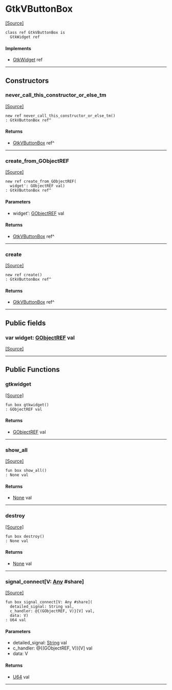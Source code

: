 # GtkVButtonBox
<span class="source-link">[[Source]](src/gtk3/GtkVButtonBox.md#L6)</span>
```pony
class ref GtkVButtonBox is
  GtkWidget ref
```

#### Implements

* [GtkWidget](gtk3-GtkWidget.md) ref

---

## Constructors

### never_call_this_constructor_or_else_tm
<span class="source-link">[[Source]](src/gtk3/GtkVButtonBox.md#L10)</span>


```pony
new ref never_call_this_constructor_or_else_tm()
: GtkVButtonBox ref^
```

#### Returns

* [GtkVButtonBox](gtk3-GtkVButtonBox.md) ref^

---

### create_from_GObjectREF
<span class="source-link">[[Source]](src/gtk3/GtkVButtonBox.md#L13)</span>


```pony
new ref create_from_GObjectREF(
  widget': GObjectREF val)
: GtkVButtonBox ref^
```
#### Parameters

*   widget': [GObjectREF](gtk3-..-gobject-GObjectREF.md) val

#### Returns

* [GtkVButtonBox](gtk3-GtkVButtonBox.md) ref^

---

### create
<span class="source-link">[[Source]](src/gtk3/GtkVButtonBox.md#L17)</span>


```pony
new ref create()
: GtkVButtonBox ref^
```

#### Returns

* [GtkVButtonBox](gtk3-GtkVButtonBox.md) ref^

---

## Public fields

### var widget: [GObjectREF](gtk3-..-gobject-GObjectREF.md) val
<span class="source-link">[[Source]](src/gtk3/GtkVButtonBox.md#L7)</span>



---

## Public Functions

### gtkwidget
<span class="source-link">[[Source]](src/gtk3/GtkVButtonBox.md#L9)</span>


```pony
fun box gtkwidget()
: GObjectREF val
```

#### Returns

* [GObjectREF](gtk3-..-gobject-GObjectREF.md) val

---

### show_all
<span class="source-link">[[Source]](src/gtk3/GtkWidget.md#L4)</span>


```pony
fun box show_all()
: None val
```

#### Returns

* [None](builtin-None.md) val

---

### destroy
<span class="source-link">[[Source]](src/gtk3/GtkWidget.md#L7)</span>


```pony
fun box destroy()
: None val
```

#### Returns

* [None](builtin-None.md) val

---

### signal_connect\[V: [Any](builtin-Any.md) #share\]
<span class="source-link">[[Source]](src/gtk3/GtkWidget.md#L10)</span>


```pony
fun box signal_connect[V: Any #share](
  detailed_signal: String val,
  c_handler: @{(GObjectREF, V)}[V] val,
  data: V)
: U64 val
```
#### Parameters

*   detailed_signal: [String](builtin-String.md) val
*   c_handler: @{(GObjectREF, V)}[V] val
*   data: V

#### Returns

* [U64](builtin-U64.md) val

---


